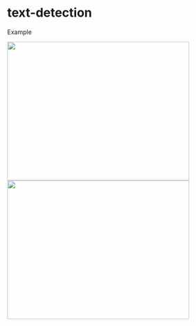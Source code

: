 # text-detection

Example
<p>
          
<img src="https://user-images.githubusercontent.com/55880071/188486580-2add2328-f85f-4c45-8b01-a3b5b6f8f926.png" width="420" height="320">
          
<img src="https://user-images.githubusercontent.com/55880071/188486615-a3d800b1-770e-41e8-82b2-82e396d3bb16.png" width="420" height="320">

</p>
